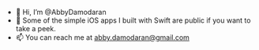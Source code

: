 - 👋 Hi, I’m @AbbyDamodaran
- 🌱 Some of the simple iOS apps I built with Swift are public if you want to take a peek.
- 📫 You can reach me at abby.damodaran@gmail.com

<!---
AbbyDamodaran/AbbyDamodaran is a ✨ special ✨ repository because its `README.md` (this file) appears on your GitHub profile.
You can click the Preview link to take a look at your changes.
--->

